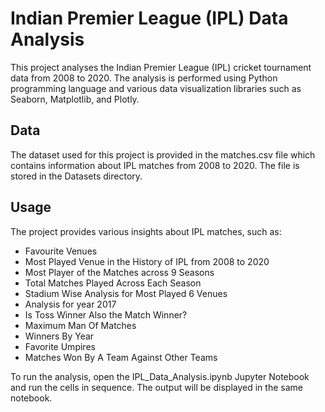 <div>
  <h1>Indian Premier League (IPL) Data Analysis</h1>
  <p>This project analyses the Indian Premier League (IPL) cricket tournament data from 2008 to 2020. The analysis is performed using Python programming language and various data visualization libraries such as Seaborn, Matplotlib, and Plotly.</p>
  <h2>Data</h2>
  <p>The dataset used for this project is provided in the matches.csv file which contains information about IPL matches from 2008 to 2020. The file is stored in the Datasets directory.</p>
  <h2>Usage</h2>
  <p>The project provides various insights about IPL matches, such as:</p>
  <ul>
    <li>Favourite Venues</li>
    <li>Most Played Venue in the History of IPL from 2008 to 2020</li>
    <li>Most Player of the Matches across 9 Seasons</li>
    <li>Total Matches Played Across Each Season</li>
    <li>Stadium Wise Analysis for Most Played 6 Venues</li>
    <li>Analysis for year 2017</li>
    <li>Is Toss Winner Also the Match Winner?</li>
    <li>Maximum Man Of Matches</li>
    <li>Winners By Year</li>
    <li>Favorite Umpires</li>
    <li>Matches Won By A Team Against Other Teams</li>
  </ul>
  <p>To run the analysis, open the IPL_Data_Analysis.ipynb Jupyter Notebook and run the cells in sequence. The output will be displayed in the same notebook.</p>
</div>


